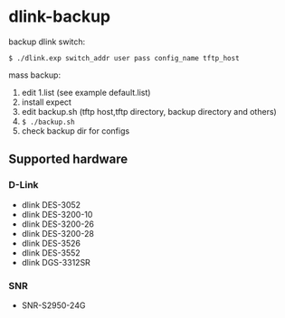 dlink-backup
============

backup dlink switch:

    $ ./dlink.exp switch_addr user pass config_name tftp_host

mass backup:

1. edit 1.list (see example default.list)
2. install expect
3. edit backup.sh (tftp host,tftp directory, backup directory and others)
4. ```$ ./backup.sh```
5. check backup dir for configs


Supported hardware
------------------


### D-Link


* dlink DES-3052
* dlink DES-3200-10
* dlink DES-3200-26
* dlink DES-3200-28
* dlink DES-3526
* dlink DES-3552
* dlink DGS-3312SR

### SNR

* SNR-S2950-24G
